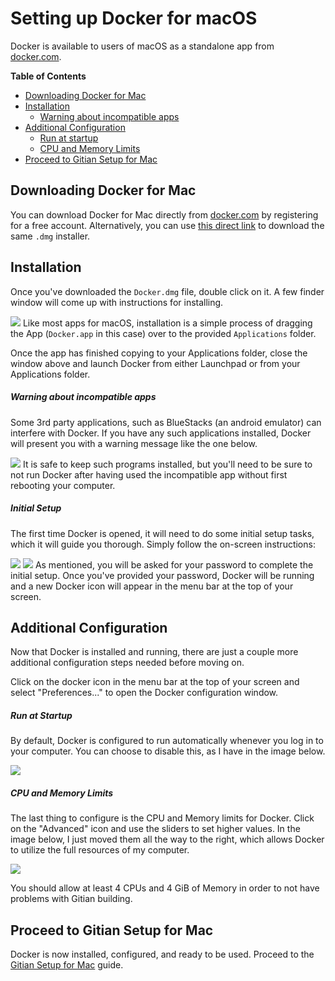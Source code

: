 Setting up Docker for macOS
============================

Docker is available to users of macOS as a standalone app from [docker.com](https://www.docker.com).

<!-- markdown-toc start -->
**Table of Contents**

- [Downloading Docker for Mac](#downloading-docker-for-mac)
- [Installation](#installation)
  - [Warning about incompatible apps](#warning-about-incompatible-apps)
- [Additional Configuration](#additional-configuration)
  - [Run at startup](#run-at-startup)
  - [CPU and Memory Limits](#cpu-and-memory-limits)
- [Proceed to Gitian Setup for Mac](#proceed-to-gitian-setup-for-mac)

Downloading Docker for Mac
---------------------------

You can download Docker for Mac directly from [docker.com](https://www.docker.com) by registering for a free account. Alternatively, you can use [this direct link](https://download.docker.com/mac/stable/Docker.dmg) to download the same `.dmg` installer.

Installation
-------------

Once you've downloaded the `Docker.dmg` file, double click on it. A few finder window will come up with instructions for installing.

![](./img/docker-install-mac-1-copy-app.png)
Like most apps for macOS, installation is a simple process of dragging the App (`Docker.app` in this case) over to the provided `Applications` folder.

Once the app has finished copying to your Applications folder, close the window above and launch Docker from either Launchpad or from your Applications folder.

##### Warning about incompatible apps

Some 3rd party applications, such as BlueStacks (an android emulator) can interfere with Docker. If you have any such applications installed, Docker will present you with a warning message like the one below.

![](./img/docker-install-mac-2-bluestacks-warning.png)
It is safe to keep such programs installed, but you'll need to be sure to not run Docker after having used the incompatible app without first rebooting your computer.

##### Initial Setup

The first time Docker is opened, it will need to do some initial setup tasks, which it will guide you thorough. Simply follow the on-screen instructions:

![](./img/docker-install-mac-3-welcome.png)
![](./img/docker-install-mac-4-permissions.png)
As mentioned, you will be asked for your password to complete the initial setup. Once you've provided your password, Docker will be running and a new Docker icon will appear in the menu bar at the top of your screen.

Additional Configuration
-------------------------

Now that Docker is installed and running, there are just a couple more additional configuration steps needed before moving on.

Click on the docker icon in the menu bar at the top of your screen and select "Preferences..." to open the Docker configuration window.

##### Run at Startup

By default, Docker is configured to run automatically whenever you log in to your computer. You can choose to disable this, as I have in the image below.

![](./img/docker-setup-mac-1-general.png)

##### CPU and Memory Limits

The last thing to configure is the CPU and Memory limits for Docker. Click on the "Advanced" icon and use the sliders to set higher values. In the image below, I just moved them all the way to the right, which allows Docker to utilize the full resources of my computer.

![](./img/docker-setup-mac-2-advanced.png)

You should allow at least 4 CPUs and 4 GiB of Memory in order to not have problems with Gitian building.

Proceed to Gitian Setup for Mac
--------------------------------

Docker is now installed, configured, and ready to be used. Proceed to the [Gitian Setup for Mac](./gitian-setup-mac.md) guide.
